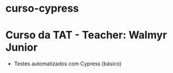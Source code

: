 # curso-cypress
# Curso da TAT - Teacher: Walmyr Junior
- Testes automatizados com Cypress (básico)
